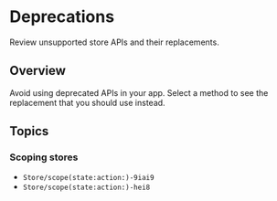 # Deprecations

Review unsupported store APIs and their replacements.

## Overview

Avoid using deprecated APIs in your app. Select a method to see the replacement that you should use
instead.

## Topics

### Scoping stores

- ``Store/scope(state:action:)-9iai9``
- ``Store/scope(state:action:)-hei8``
